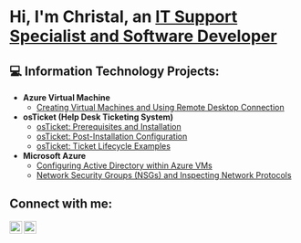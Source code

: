 <h1>Hi, I'm Christal, an <a href="www.linkedin.com/in/madonna-script-services">IT Support Specialist and Software Developer</a></h1>

<h2>💻 Information Technology Projects:</h2>

- <b>Azure Virtual Machine</b>
  - [Creating Virtual Machines and Using Remote Desktop Connection](https://github.com/ChristalLewis/vm-remote-desktop)
- <b>osTicket (Help Desk Ticketing System)</b>
  - [osTicket: Prerequisites and Installation](https://github.com/ChristalLewis/osticket-prereqs)
  - [osTicket: Post-Installation Configuration](https://github.com/ChristalLewis/post-install-config)
  - [osTicket: Ticket Lifecycle Examples](https://github.com/ChristalLewis/ticket-lifecycle)
- <b>Microsoft Azure</b>
  - [Configuring Active Directory within Azure VMs](https://github.com/ChristalLewis/configure-ad)
  - [Network Security Groups (NSGs) and Inspecting Network Protocols](https://github.com/ChristalLewis/azure-network-protocols)

<h2>Connect with me:</h2>

[<img align="left" alt="Josh | LinkedIn" width="22px" src="https://cdn.jsdelivr.net/npm/simple-icons@v3/icons/linkedin.svg" />][linkedin]
[<img align="left" alt="Josh | Instagram" width="22px" src="https://cdn.jsdelivr.net/npm/simple-icons@v3/icons/instagram.svg" />][instagram]

[instagram]: https://www.instagram.com/Josh
[linkedin]: https://www.linkedin.com/in/madonna-script-services
